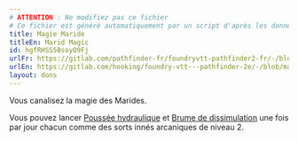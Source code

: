```yaml
---
# ATTENTION : Ne modifiez pas ce fichier
# Ce fichier est généré automatiquement par un script d'après les données du module Foundry VTT officiel et de sa traduction
title: Magie Maride
titleEn: Marid Magic
id: hgfRHSS5BsoyQ9Fj
urlFr: https://gitlab.com/pathfinder-fr/foundryvtt-pathfinder2-fr/-/blob/master/data/feats/hgfRHSS5BsoyQ9Fj.htm
urlEn: https://gitlab.com/hooking/foundry-vtt---pathfinder-2e/-/blob/master/packs/data/feats.db/marid-magic.json
layout: dons
---
```

Vous canalisez la magie des Marides.

Vous pouvez lancer [Poussée hydraulique](../sorts/poussée-hydraulique.html) et [Brume de dissimulation](../sorts/brume-de-dissimulation.html) une fois par jour chacun comme des sorts innés arcaniques de niveau 2.

